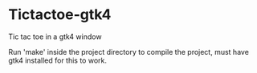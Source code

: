 # Tictactoe-gtk4
Tic tac toe in a gtk4 window

Run 'make' inside the project directory to compile the project, must have gtk4 installed for this to work.


